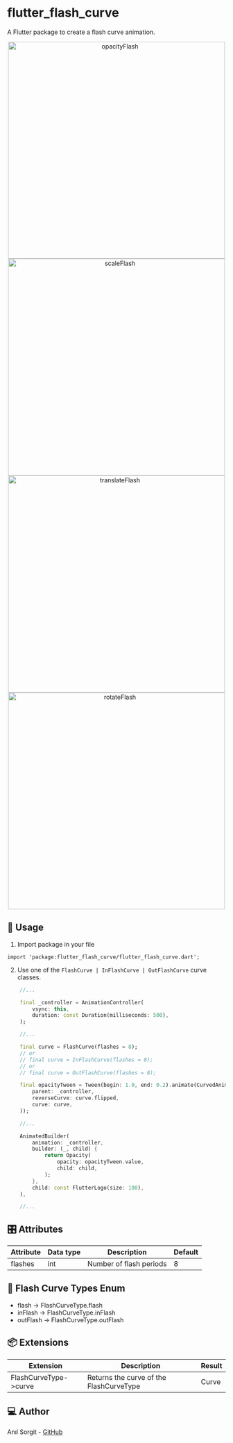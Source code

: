 ﻿# flutter_flash_curve

A Flutter package to create a flash curve animation.

<p align="center">
<img src="https://github.com/ANILSRGT/flutter_flash_curve/raw/main/example/assets/gifs/opacity_flash.gif" alt="opacityFlash" title="FlashCurveAnimType.opacity" height="500"/>
<img src="https://github.com/ANILSRGT/flutter_flash_curve/raw/main/example/assets/gifs/opacity_flash.gif" alt="scaleFlash" title="FlashCurveAnimType.scale" height="500"/>
<img src="https://github.com/ANILSRGT/flutter_flash_curve/raw/main/example/assets/gifs/opacity_flash.gif" alt="translateFlash" title="FlashCurveAnimType.translate" height="500"/>
<img src="https://github.com/ANILSRGT/flutter_flash_curve/raw/main/example/assets/gifs/opacity_flash.gif" alt="rotateFlash" title="FlashCurveAnimType.rotate" height="500"/>
</p>

## 📱 Usage

1. Import package in your file

```
import 'package:flutter_flash_curve/flutter_flash_curve.dart';
```

2. Use one of the `FlashCurve | InFlashCurve | OutFlashCurve` curve classes.

```dart
    //...

    final _controller = AnimationController(
        vsync: this,
        duration: const Duration(milliseconds: 500),
    );

    //...

    final curve = FlashCurve(flashes = 8);
    // or
    // final curve = InFlashCurve(flashes = 8);
    // or
    // final curve = OutFlashCurve(flashes = 8);

    final opacityTween = Tween(begin: 1.0, end: 0.2).animate(CurvedAnimation(
        parent: _controller,
        reverseCurve: curve.flipped,
        curve: curve,
    ));

    //...

    AnimatedBuilder(
        animation: _controller,
        builder: (_, child) {
            return Opacity(
                opacity: opacityTween.value,
                child: child,
            );
        },
        child: const FlutterLogo(size: 100),
    ),

    //...
```

## 🎛 Attributes

| Attribute | Data type | Description             | Default |
| --------- | --------- | ----------------------- | ------- |
| flashes   | int       | Number of flash periods | 8       |

## 🎨 Flash Curve Types Enum

- flash -> FlashCurveType.flash
- inFlash -> FlashCurveType.inFlash
- outFlash -> FlashCurveType.outFlash

## 📦 Extensions

| Extension             | Description                             | Result |
| --------------------- | --------------------------------------- | ------ |
| FlashCurveType->curve | Returns the curve of the FlashCurveType | Curve  |

## 💻 Author

Anıl Sorgit - [GitHub](https://github.com/ANILSRGT)
